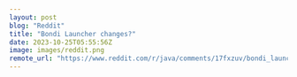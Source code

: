 ```yaml
---
layout: post
blog: "Reddit"
title: "Bondi Launcher changes?"
date: 2023-10-25T05:55:56Z
image: images/reddit.png
remote_url: "https://www.reddit.com/r/java/comments/17fxzuv/bondi_launcher_changes/"
---
```

